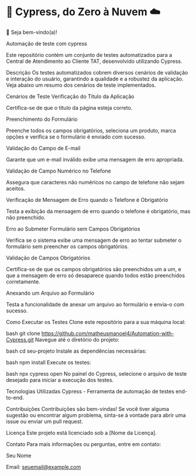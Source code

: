 # 🌲 Cypress, do Zero à Nuvem ☁️

👋 Seja bem-vindo(a)!

Automação de teste com cypress

Este repositório contém um conjunto de testes automatizados para a Central de Atendimento ao Cliente TAT, desenvolvido utilizando Cypress.

Descrição
Os testes automatizados cobrem diversos cenários de validação e interação do usuário, garantindo a qualidade e a robustez da aplicação. Veja abaixo um resumo dos cenários de teste implementados.

Cenários de Teste
Verificação do Título da Aplicação

Certifica-se de que o título da página esteja correto.

Preenchimento do Formulário

Preenche todos os campos obrigatórios, seleciona um produto, marca opções e verifica se o formulário é enviado com sucesso.

Validação do Campo de E-mail

Garante que um e-mail inválido exibe uma mensagem de erro apropriada.

Validação de Campo Numérico no Telefone

Assegura que caracteres não numéricos no campo de telefone não sejam aceitos.

Verificação de Mensagem de Erro quando o Telefone é Obrigatório

Testa a exibição da mensagem de erro quando o telefone é obrigatório, mas não preenchido.

Erro ao Submeter Formulário sem Campos Obrigatórios

Verifica se o sistema exibe uma mensagem de erro ao tentar submeter o formulário sem preencher os campos obrigatórios.

Validação de Campos Obrigatórios

Certifica-se de que os campos obrigatórios são preenchidos um a um, e que a mensagem de erro só desaparece quando todos estão preenchidos corretamente.

Anexando um Arquivo ao Formulário

Testa a funcionalidade de anexar um arquivo ao formulário e envia-o com sucesso.

Como Executar os Testes
Clone este repositório para a sua máquina local:

bash
git clone https://github.com/matheusmanoel4/Automation-with-Cypress.git
Navegue até o diretório do projeto:

bash
cd seu-projeto
Instale as dependências necessárias:

bash
npm install
Execute os testes:

bash
npx cypress open
No painel do Cypress, selecione o arquivo de teste desejado para iniciar a execução dos testes.

Tecnologias Utilizadas
Cypress - Ferramenta de automação de testes end-to-end.

Contribuições
Contribuições são bem-vindas! Se você tiver alguma sugestão ou encontrar algum problema, sinta-se à vontade para abrir uma issue ou enviar um pull request.

Licença
Este projeto está licenciado sob a [Nome da Licença].

Contato
Para mais informações ou perguntas, entre em contato:

Seu Nome

Email: seuemail@example.com